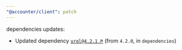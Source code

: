 ```yaml
---
"@accounter/client": patch
---
```

dependencies updates:
  - Updated dependency [`urql@4.2.1` ↗︎](https://www.npmjs.com/package/urql/v/4.2.1) (from `4.2.0`, in `dependencies`)
